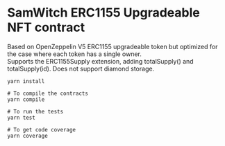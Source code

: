 # SamWitch ERC1155 Upgradeable NFT contract

Based on OpenZeppelin V5 ERC1155 upgradeable token but optimized for the case where each token has a single owner.  
Supports the ERC1155Supply extension, adding totalSupply() and totalSupply(id). Does not support diamond storage.

```shell
yarn install

# To compile the contracts
yarn compile

# To run the tests
yarn test

# To get code coverage
yarn coverage
```
